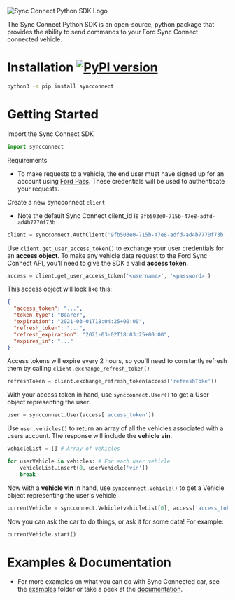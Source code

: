 ![Sync Connect Python SDK Logo](https://user-images.githubusercontent.com/35158392/111222780-4bf1bb80-85aa-11eb-8be2-271ae5f32936.png)

The Sync Connect Python SDK is an open-source, python package that provides the ability to send commands to your Ford Sync Connect connected vehicle.
# Installation [![PyPI version](https://badge.fury.io/py/syncconnect.svg)](https://badge.fury.io/py/syncconnect)
```sh
python3 -m pip install syncconnect
```
# Getting Started

Import the Sync Connect SDK
```python
import syncconnect
```

Requirements
- To make requests to a vehicle, the end user must have signed up for an account using [Ford Pass](https://owner.ford.com/fordpass/fordpass-sync-connect.html). These credentials will be used to authenticate your requests.


Create a new syncconnect `client`
- Note the default Sync Connect client_id is 
`9fb503e0-715b-47e8-adfd-ad4b7770f73b`

```python
client = syncconnect.AuthClient('9fb503e0-715b-47e8-adfd-ad4b7770f73b', None, None)
```

Use `client.get_user_access_token()` to exchange your user credentials for an **access object**. To make any vehicle data request to the Ford Sync Connect API, you'll need to give the SDK a valid **access token**. 

```python
access = client.get_user_access_token('<username>', '<password>')
```

This access object will look like this:

```json
{
  "access_token": "...",
  "token_type": "Bearer",
  "expiration": "2021-03-01T18:04:25+00:00",
  "refresh_token": "...",
  "refresh_expiration": "2021-03-02T18:03:25+00:00",
  "expires_in": "..."
}
```

Access tokens will expire every 2 hours, so you'll need to constantly refresh them by calling `client.exchange_refresh_token()`

```python
refreshToken = client.exchange_refresh_token(access['refreshToke'])
```

With your access token in hand, use `syncconnect.User()` to get a User object representing the user.
```python
user = syncconnect.User(access['access_token'])
```

Use `user.vehicles()` to return an array of all the vehicles associated with a users account. The response will include the **vehicle vin**.
```python
vehicleList = [] # Array of vehicles

for userVehicle in vehicles: # For each user vehicle
    vehicleList.insert(0, userVehicle['vin'])
    break
```

Now with a **vehicle vin** in hand, use `syncconnect.Vehicle()` to get a Vehicle object representing the user's vehicle.
```python
currentVehicle = syncconnect.Vehicle(vehicleList[0], access['access_token'])
```

Now you can ask the car to do things, or ask it for some data! For example:
```python
currentVehicle.start()
```

# Examples & Documentation
* For more examples on what you can do with Sync Connected car, see the [examples](/examples) folder or take a peek at the [documentation](https://ianjwhite99.github.io/sync-connect-sdk/).

